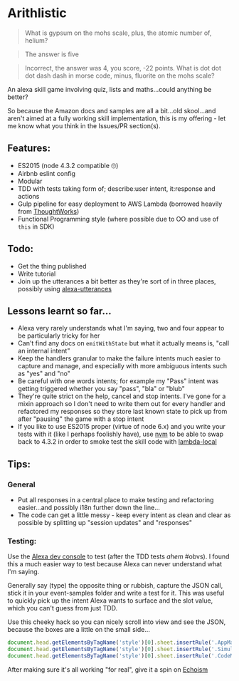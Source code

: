# Arithlistic

> What is gypsum on the mohs scale, plus, the atomic number of, helium?

> The answer is five

> Incorrect, the answer was 4, you score, -22 points. What is dot dot dot dash dash in morse code, minus, fluorite on the mohs scale?

An alexa skill game involving quiz, lists and maths...could anything be better?

So because the Amazon docs and samples are all a bit...old skool...and aren't aimed at a fully working skill implementation, this is my offering - let me know what you think in the Issues/PR section(s).

## Features:

* ES2015 (node 4.3.2 compatible 🙄)
* Airbnb eslint config
* Modular
* TDD with tests taking form of; describe:user intent, it:response and actions
* Gulp pipeline for easy deployment to AWS Lambda (borrowed heavily from [ThoughtWorks](https://github.com/ThoughtWorksStudios/node-aws-lambda))
* Functional Programming style (where possible due to OO and use of `this` in SDK)

## Todo:

* Get the thing published
* Write tutorial
* Join up the utterances a bit better as they're sort of in three places, possibly using [alexa-utterances](https://github.com/mreinstein/alexa-utterances)

## Lessons learnt so far...

* Alexa very rarely understands what I'm saying, two and four appear to be particularly tricky for her
* Can't find any docs on `emitWithState` but what it actually means is, "call an internal intent"
* Keep the handlers granular to make the failure intents much easier to capture and manage, and especially with more ambiguous intents such as "yes" and "no"
* Be careful with one words intents; for example my "Pass" intent was getting triggered whether you say "pass", "bla" or "blub"
* They're quite strict on the help, cancel and stop intents. I've gone for a mixin approach so I don't need to write them out for every handler and refactored my responses so they store last known state to pick up from after "pausing" the game with a stop intent
* If you like to use ES2015 proper (virtue of node 6.x) and you write your tests with it (like I perhaps foolishly have), use [nvm](https://github.com/creationix/nvm) to be able to swap back to 4.3.2 in order to smoke test the skill code with [lambda-local](https://www.npmjs.com/package/lambda-local)

## Tips:

### General

* Put all responses in a central place to make testing and refactoring easier...and possibly i18n further down the line...
* The code can get a little messy - keep every intent as clean and clear as possible by splitting up "session updates" and "responses"

### Testing:

Use the [Alexa dev console](https://developer.amazon.com) to test (after the TDD tests *ahem* #obvs). I found this a much easier way to test because Alexa can never understand what I'm saying.

Generally say (type) the opposite thing or rubbish, capture the JSON call, stick it in your event-samples folder and write a test for it. This was useful to quickly pick up the intent Alexa wants to surface and the slot value, which you can't guess from just TDD.

Use this cheeky hack so you can nicely scroll into view and see the JSON, because the boxes are a little on the small side...

```javascript
document.head.getElementsByTagName('style')[0].sheet.insertRule('.AppManagementViewContainer { overflow: visible !important; }', 0);
document.head.getElementsByTagName('style')[0].sheet.insertRule('.Simulator-tab { display: flex; flex-flow: column; }', 1);
document.head.getElementsByTagName('style')[0].sheet.insertRule('.CodeMirror { width: 1500px !important; }', 2);
```

After making sure it's all working "for real", give it a spin on [Echoism](https://echosim.io/)

